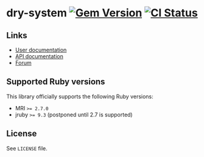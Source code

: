 <!--- this file is synced from dry-rb/template-gem project -->
[gem]: https://rubygems.org/gems/dry-system
[actions]: https://github.com/dry-rb/dry-system/actions

# dry-system [![Gem Version](https://badge.fury.io/rb/dry-system.svg)][gem] [![CI Status](https://github.com/dry-rb/dry-system/workflows/ci/badge.svg)][actions]

## Links

* [User documentation](https://dry-rb.org/gems/dry-system)
* [API documentation](http://rubydoc.info/gems/dry-system)
* [Forum](https://discourse.dry-rb.org)

## Supported Ruby versions

This library officially supports the following Ruby versions:

* MRI `>= 2.7.0`
* jruby `>= 9.3` (postponed until 2.7 is supported)

## License

See `LICENSE` file.

